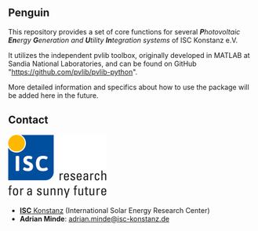 ## Penguin

This repository provides a set of core functions for several
***P**hotovoltaic **En**ergy **G**eneration and **U**tility **In**tegration systems* of ISC Konstanz e.V.  

It utilizes the independent pvlib toolbox, originally developed in MATLAB at Sandia National Laboratories,
and can be found on GitHub "https://github.com/pvlib/pvlib-python".

More detailed information and specifics about how to use the package will be added here in the future.


## Contact

![ISC logo](doc/img/isc-logo.png)

- [**ISC** Konstanz](http://isc-konstanz.de/) (International Solar Energy Research Center)
- **Adrian Minde**: adrian.minde@isc-konstanz.de
